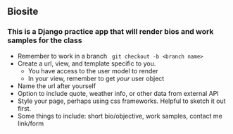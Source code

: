 ## Biosite 

### This is a Django practice app that will render bios and work samples for the class


- Remember to work in a branch
    ` git checkout -b <branch name>`
- Create a url, view, and template specific to you.
   - You have access to the user model to render
   - In your view, remember to get *your* user object
- Name the url after yourself
- Option to include quote, weather info, or other data from external API
- Style your page, perhaps using css frameworks. Helpful to sketch it out first.
- Some things to include: short bio/objective, work samples, contact me link/form
